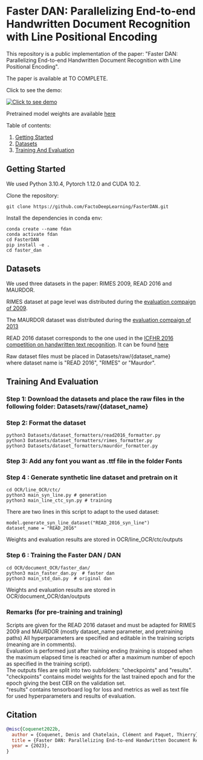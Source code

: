 # Faster DAN: Parallelizing End-to-end Handwritten Document Recognition with Line Positional Encoding
This repository is a public implementation of the paper: "Faster DAN: Parallelizing End-to-end Handwritten Document Recognition with Line Positional Encoding".

The paper is available at TO COMPLETE.

Click to see the demo:

[![Click to see demo](https://img.youtube.com/vi/_pBsO2W8XRE/0.jpg)](https://youtu.be/_pBsO2W8XRE?list=PLW90lu1l3ue9a2I9i0CLZM_orlnxoxv3g)

Pretrained model weights are available [here](https://git.litislab.fr/dcoquenet/fasterdan) 


Table of contents:
1. [Getting Started](#Getting-Started)
2. [Datasets](#Datasets)
3. [Training And Evaluation](#Training-and-evaluation)

## Getting Started

We used Python 3.10.4, Pytorch 1.12.0 and CUDA 10.2.

Clone the repository:

```
git clone https://github.com/FactoDeepLearning/FasterDAN.git
```

Install the dependencies in conda env:

```
conda create --name fdan
conda activate fdan
cd FasterDAN
pip install -e .
cd faster_dan
```


## Datasets
We used three datasets in the paper: RIMES 2009, READ 2016 and MAURDOR.

RIMES dataset at page level was distributed during the [evaluation compaign of 2009](https://ieeexplore.ieee.org/document/5277557).

The MAURDOR dataset was distributed during the [evaluation compaign of 2013](https://ieeexplore.ieee.org/document/6854572)

READ 2016 dataset corresponds to the one used in the [ICFHR 2016 competition on handwritten text recognition](https://ieeexplore.ieee.org/document/7814136).
It can be found [here](https://zenodo.org/record/1164045#.YiINkBvjKEA)



Raw dataset files must be placed in Datasets/raw/{dataset_name} \
where dataset name is "READ 2016", "RIMES" or "Maurdor".

## Training And Evaluation
### Step 1: Download the datasets and place the raw files in the following folder: Datasets/raw/{dataset_name}

### Step 2: Format the dataset
```
python3 Datasets/dataset_formatters/read2016_formatter.py
python3 Datasets/dataset_formatters/rimes_formatter.py
python3 Datasets/dataset_formatters/maurdor_formatter.py
```

### Step 3: Add any font you want as .ttf file in the folder Fonts

### Step 4 : Generate synthetic line dataset and pretrain on it
```
cd OCR/line_OCR/ctc/
python3 main_syn_line.py # generation
python3 main_line_ctc_syn.py # training
```
There are two lines in this script to adapt to the used dataset:
```
model.generate_syn_line_dataset("READ_2016_syn_line")
dataset_name = "READ_2016"
```

Weights and evaluation results are stored in OCR/line_OCR/ctc/outputs

### Step 6 : Training the Faster DAN / DAN
```
cd OCR/document_OCR/faster_dan/
python3 main_faster_dan.py  # faster dan
python3 main_std_dan.py  # original dan
```


Weights and evaluation results are stored in OCR/document_OCR/dan/outputs


### Remarks (for pre-training and training)
Scripts are given for the READ 2016 dataset and must be adapted for RIMES 2009 and MAURDOR (mostly dataset_name parameter, and pretraining paths)
All hyperparameters are specified and editable in the training scripts (meaning are in comments).\
Evaluation is performed just after training ending (training is stopped when the maximum elapsed time is reached or after a maximum number of epoch as specified in the training script).\
The outputs files are split into two subfolders: "checkpoints" and "results". \
"checkpoints" contains model weights for the last trained epoch and for the epoch giving the best CER on the validation set. \
"results" contains tensorboard log for loss and metrics as well as text file for used hyperparameters and results of evaluation.
## Citation

```bibtex
@misc{Coquenet2022b,
  author = {Coquenet, Denis and Chatelain, Clément and Paquet, Thierry},
  title = {Faster DAN: Parallelizing End-to-end Handwritten Document Recognition with Line Positional Encoding},
  year = {2023},
}
```


